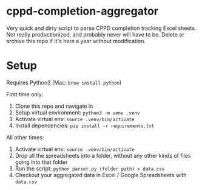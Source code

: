 # cppd-completion-aggregator

Very quick and dirty script to parse CPPD completion tracking Excel sheets. Not really productionized, and probably never will have to be. Delete or archive this repo if it's here a year without modification.


# Setup

Requires Python3 (Mac: `brew install python`)

First time only:

1. Clone this repo and navigate in
1. Setup virtual environment: `python3 -m venv .venv`
1. Activate virtual env: `source .venv/bin/activate`
1. Install dependencies: `pip install -r requirements.txt`

All other times:

1. Activate virtual env: `source .venv/bin/activate`
1. Drop all the spreadsheets into a folder, without any other kinds of files going into that folder
1. Run the script: `python parser.py (folder path) > data.csv`
1. Checkout your aggregated data in Excel / Google Spreadsheets with `data.csv`
